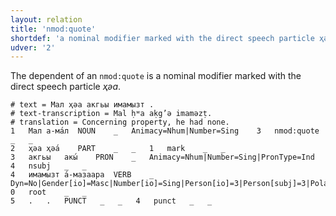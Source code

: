 ```yaml
---
layout: relation
title: 'nmod:quote'
shortdef: 'a nominal modifier marked with the direct speech particle ҳәа'
udver: '2'
---
```


The dependent of an `nmod:quote` is a nominal modifier marked with the direct speech particle *ҳәа*.

~~~ conllu
# text = Мал ҳәа акгьы имамызт .
# text-transcription = Mal ḥʷa aḳg’ə imaməzṭ.
# translation = Concerning property, he had none.
1	Мал	а-ма́л	NOUN	_	Animacy=Nhum|Number=Sing	3	nmod:quote	_	_
2	ҳәа	ҳәа́	PART	_	_	1	mark	_	_
3	акгьы	акы́	PRON	_	Animacy=Nhum|Number=Sing|PronType=Ind	4	nsubj	_	_
4	имамызт	а́-мазаара	VERB	_	Dyn=No|Gender[io]=Masc|Number[io]=Sing|Person[io]=3|Person[subj]=3|Polarity=Neg|Tense=Imp|VerbForm=Fin	0	root	_	_
5	.	.	PUNCT	_	_	4	punct	_	_

~~~

